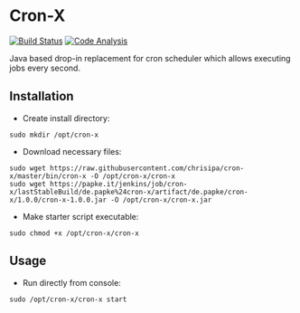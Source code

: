 Cron-X
=======

[![Build Status](https://papke.it/jenkins/buildStatus/icon?job=cron-x)](https://papke.it/jenkins/job/cron-x/)
[![Code Analysis](https://img.shields.io/badge/code%20analysis-available-blue.svg)](https://papke.it/sonar/overview?id=26)

Java based drop-in replacement for cron scheduler which allows executing jobs every second. 

Installation
-------------
* Create install directory:
```
sudo mkdir /opt/cron-x
```

* Download necessary files:
```
sudo wget https://raw.githubusercontent.com/chrisipa/cron-x/master/bin/cron-x -O /opt/cron-x/cron-x  
sudo wget https://papke.it/jenkins/job/cron-x/lastStableBuild/de.papke%24cron-x/artifact/de.papke/cron-x/1.0.0/cron-x-1.0.0.jar -O /opt/cron-x/cron-x.jar
```

* Make starter script executable:
```
sudo chmod +x /opt/cron-x/cron-x
```

Usage
-------------
* Run directly from console:
```
sudo /opt/cron-x/cron-x start
```
